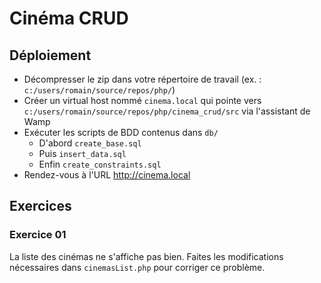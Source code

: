 # Cinéma CRUD

## Déploiement

- Décompresser le zip dans votre répertoire de travail (ex. : ``c:/users/romain/source/repos/php/``)
- Créer un virtual host nommé ``cinema.local`` qui pointe vers ``c:/users/romain/source/repos/php/cinema_crud/src`` via l'assistant de Wamp
- Exécuter les scripts de BDD contenus dans ``db/``
    - D'abord ``create_base.sql``
    - Puis ``insert_data.sql``
    - Enfin ``create_constraints.sql``
- Rendez-vous à l'URL http://cinema.local

## Exercices

### Exercice 01

La liste des cinémas ne s'affiche pas bien. Faites les modifications nécessaires dans `cinemasList.php` pour corriger ce problème.
